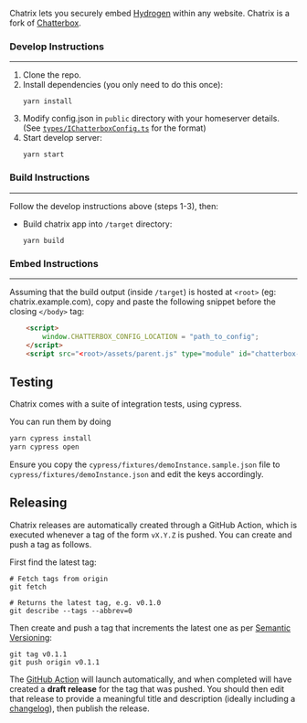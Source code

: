 Chatrix lets you securely embed [Hydrogen](https://github.com/vector-im/hydrogen-web) within any website. Chatrix is a
fork of [Chatterbox](https://github.com/vector-im/chatterbox).
    
### Develop Instructions
---
1) Clone the repo.
2) Install dependencies (you only need to do this once):
    ```properties
    yarn install
    ```
3) Modify config.json in `public` directory with your homeserver details.  
   (See [`types/IChatterboxConfig.ts`](https://github.com/Automattic/chatrix/blob/main/src/types/IChatterboxConfig.ts)
   for the format)
4) Start develop server:
    ```properties
    yarn start
    ```

### Build Instructions
---
Follow the develop instructions above (steps 1-3), then:

- Build chatrix app into `/target` directory:
    ```properties
    yarn build
    ```

### Embed Instructions
---
Assuming that the build output (inside `/target`) is hosted at `<root>` (eg: chatrix.example.com), copy and paste the
following snippet before the closing `</body>` tag:
```html
	<script>
		window.CHATTERBOX_CONFIG_LOCATION = "path_to_config";
	</script>
	<script src="<root>/assets/parent.js" type="module" id="chatterbox-script"></script>
```

## Testing

Chatrix comes with a suite of integration tests, using cypress.

You can run them by doing
```sh
yarn cypress install
yarn cypress open
``` 

Ensure you copy the `cypress/fixtures/demoInstance.sample.json` file to `cypress/fixtures/demoInstance.json` and edit 
the keys accordingly.

## Releasing
Chatrix releases are automatically created through a GitHub Action, which is executed whenever a tag of the form `vX.Y.Z` is pushed. You can create and push a tag as follows.

First find the latest tag:

```shell
# Fetch tags from origin
git fetch

# Returns the latest tag, e.g. v0.1.0
git describe --tags --abbrev=0
```

Then create and push a tag that increments the latest one as per [Semantic Versioning](https://semver.org/):

```shell
git tag v0.1.1
git push origin v0.1.1
```

The [GitHub Action](https://github.com/Automattic/chatrix/actions) will launch automatically, and when completed will have created a **draft release** for the tag that was pushed. You should then edit that release to provide a meaningful title and description (ideally including a [changelog](https://keepachangelog.com/en/1.0.0/)), then publish the release.
